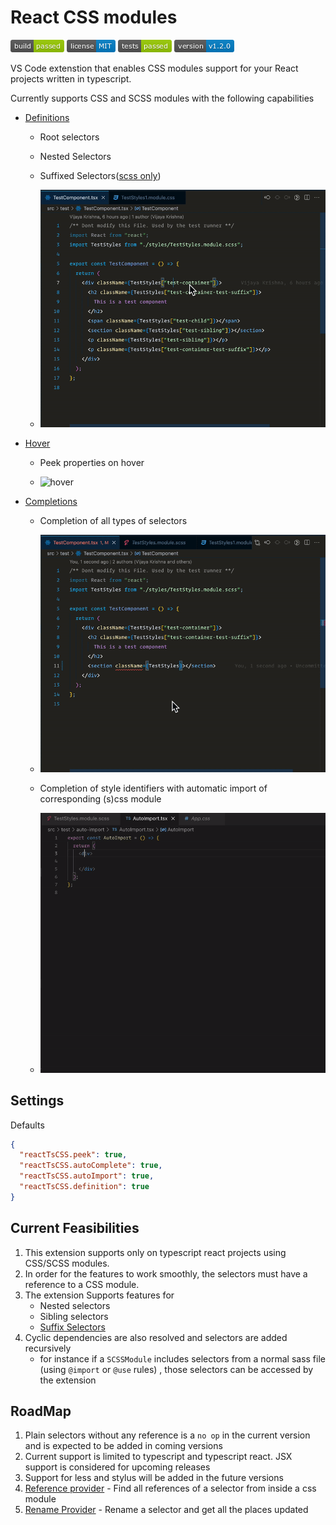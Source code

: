 # React CSS modules

<img src="images/build.png" /> <img src="images/license.png" /> <img src="images/tests.png" />
<img src="images/version.png" />

VS Code extenstion that enables CSS modules support for your React projects written in typescript.

Currently supports CSS and SCSS modules with the following capabilities

- [Definitions](https://code.visualstudio.com/api/references/vscode-api#DefinitionProvider)

  - Root selectors
  - Nested Selectors
  - Suffixed Selectors([scss only](https://sass-lang.com/documentation/style-rules/parent-selector#adding-suffixes))

  - <img src='./assets/definitions.gif' alt="definitions" />

- [Hover](https://code.visualstudio.com/api/references/vscode-api#HoverProvider)

  - Peek properties on hover

  - <img src='./assets/hover.gif' alt="hover" />

- [Completions](https://code.visualstudio.com/api/references/vscode-api#HoverProvider)

  - Completion of all types of selectors
  
  - <img src='./assets/autocomplete.gif' alt="completions" />
  
  - Completion of style identifiers with automatic import of corresponding (s)css module

  - <img src='./assets/auto-import.gif' alt="auto-import-on-completions" />

## Settings

Defaults

```json
{
  "reactTsCSS.peek": true,
  "reactTsCSS.autoComplete": true,
  "reactTsCSS.autoImport": true,
  "reactTsCSS.definition": true
}
```

## Current Feasibilities

1. This extension supports only on typescript react projects using CSS/SCSS modules.
2. In order for the features to work smoothly, the selectors must have a reference to a CSS module.
3. The extension Supports features for
   - Nested selectors
   - Sibling selectors
   - [Suffix Selectors](https://sass-lang.com/documentation/style-rules/parent-selector#adding-suffixes)
4. Cyclic dependencies are also resolved and selectors are added recursively
   - for instance if a `SCSSModule` includes selectors from a normal sass file (using `@import` or `@use` rules) , those selectors can be accessed by the extension

## RoadMap

1. Plain selectors without any reference is a `no op` in the current version and is expected to be added in coming versions
2. Current support is limited to typescript and typescript react. JSX support is considered for upcoming releases
3. Support for less and stylus will be added in the future versions
4. [Reference provider](https://code.visualstudio.com/api/references/vscode-api#ReferenceProvider) - Find all references of a selector from inside a css module
5. [Rename Provider](https://code.visualstudio.com/api/references/vscode-api#RenameProvider) - Rename a selector and get all the places updated
